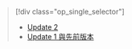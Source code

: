 > [!div class="op_single_selector"]
> * [Update 2](../articles/storsimple/storsimple-clone-volume-u2.md)
> * [Update 1 與先前版本](../articles/storsimple/storsimple-clone-volume.md)
> 
> 



<!--HONumber=Nov16_HO3-->


